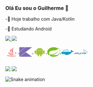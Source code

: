 ### Olá Eu sou o Guilherme 👋
-🔭 Hoje trabalho com Java/Kotlin

-🌱 Estudando Android


<div>
  <a href="https://github.com/veronezzi">
  <img height="180em" src="https://github-readme-stats.vercel.app/api?username=veronezzi&show_icons=true&theme=darcula&include_all_commits=true&count_private=true"/>
  <img height="160em" src="https://github-readme-stats.vercel.app/api/top-langs/?username=veronezzi&layout=compact&langs_count=7&theme=darcula"/>
</div>
<div style="display: inline_block"><br>
    <img align="center" alt="Gui-Java" height="30" width="40" src="https://raw.githubusercontent.com/devicons/devicon/9f4f5cdb393299a81125eb5127929ea7bfe42889/icons/java/java-plain.svg">
   <img align="center" alt="Gui-Kotlin" height="30" width="40" src="https://raw.githubusercontent.com/devicons/devicon/9f4f5cdb393299a81125eb5127929ea7bfe42889/icons/kotlin/kotlin-plain.svg">
   <img align="center" alt="Gui-Android" height="30" width="40" src="https://raw.githubusercontent.com/devicons/devicon/9f4f5cdb393299a81125eb5127929ea7bfe42889/icons/android/android-plain.svg">
   <img align="center" alt="Gui-Spring" height="30" width="40" src="https://raw.githubusercontent.com/devicons/devicon/9f4f5cdb393299a81125eb5127929ea7bfe42889/icons/spring/spring-original.svg">
   <img align="center" alt="Gui-Docker" height="30" width="40" src="https://raw.githubusercontent.com/devicons/devicon/9f4f5cdb393299a81125eb5127929ea7bfe42889/icons/docker/docker-plain.svg">
   <img align="center" alt="Gui-MySql" height="30" width="40" src="https://raw.githubusercontent.com/devicons/devicon/9f4f5cdb393299a81125eb5127929ea7bfe42889/icons/mysql/mysql-plain-wordmark.svg">

</div>
  
  ##
 
<div> 
 
  <a href = "mailto:veronezzi14@gmail.com"><img src="https://img.shields.io/badge/-Gmail-%23333?style=for-the-badge&logo=gmail&logoColor=white" target="_blank"></a>
  <a href="https://www.linkedin.com/in/guilherme-nini-778414173/" target="_blank"><img src="https://img.shields.io/badge/-LinkedIn-%230077B5?style=for-the-badge&logo=linkedin&logoColor=white" target="_blank"></a> 
 
  ![Snake animation](https://github.com/veronezz/Veronezzi/blob/output/github-contribution-grid-snake.svg)
 
</div>
